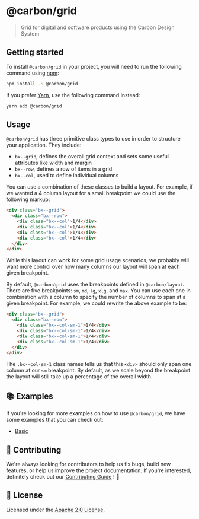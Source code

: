# @carbon/grid

> Grid for digital and software products using the Carbon Design System

## Getting started

To install `@carbon/grid` in your project, you will need to run the
following command using [npm](https://www.npmjs.com/):

```bash
npm install -S @carbon/grid
```

If you prefer [Yarn](https://yarnpkg.com/en/), use the following
command instead:

```bash
yarn add @carbon/grid
```

## Usage

`@carbon/grid` has three primitive class types to use in order to
structure your application. They include:

- `bx--grid`, defines the overall grid context and sets some useful
  attributes like width and margin
- `bx--row`, defines a row of items in a grid
- `bx--col`, used to define individual columns

You can use a combination of these classes to build a layout. For
example, if we wanted a 4 column layout for a small breakpoint we
could use the following markup:

```html
<div class="bx--grid">
  <div class="bx--row">
    <div class="bx--col">1/4</div>
    <div class="bx--col">1/4</div>
    <div class="bx--col">1/4</div>
    <div class="bx--col">1/4</div>
  </div>
</div>
```

While this layout can work for some grid usage scenarios, we probably
will want more control over how many columns our layout will span at
each given breakpoint.

By default, `@carbon/grid` uses the breakpoints defined in `@carbon/layout`. There are five breakpoints: `sm`, `md`, `lg`, `xlg`,
and `max`. You can use each one in combination with a column to
specify the number of columns to span at a given breakpoint. For
example, we could rewrite the above example to be:

```html
<div class="bx--grid">
  <div class="bx--row">
    <div class="bx--col-sm-1">1/4</div>
    <div class="bx--col-sm-1">1/4</div>
    <div class="bx--col-sm-1">1/4</div>
    <div class="bx--col-sm-1">1/4</div>
  </div>
</div>
```

The `.bx--col-sm-1` class names tells us that this `<div>` should only
span one column at our `sm` breakpoint. By default, as we scale beyond
the breakpoint the layout will still take up a percentage of the
overall width.

## 📚 Examples

If you're looking for more examples on how to use `@carbon/grid`, we
have some examples that you can check out:

- [Basic](./examples/basic)

## 🙌 Contributing

We're always looking for contributors to help us fix bugs, build new
features, or help us improve the project documentation. If you're
interested, definitely check out our [Contributing Guide](/.github/CONTRIBUTING.md)
! 👀

## 📝 License

Licensed under the [Apache 2.0 License](/LICENSE).

